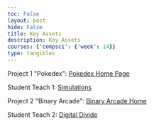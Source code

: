```yaml
---
toc: False
layout: post
hide: False
title: Key Assets
description: Key Assets
courses: {'compsci': {'week': 14}}
type: tangibles
---
```


Project 1 "Pokedex":
<a href="https://ronitt1234.github.io/JARV_Frontend/">Pokedex Home Page</a>

Student Teach 1:
<a href="http://127.0.0.1:4200/cspblog2//2023/10/27/Simulations-P5-ST_IPYNB_2_.html">Simulations</a>

Project 2 "Binary Arcade":
<a href="https://alishahussain.github.io/team2/AB_csp.html">Binary Arcade Home</a>

Student Teach 2:
<a href="http://127.0.0.1:4200/cspblog2//2023/11/17/Digital-Divide_IPYNB_2_.html">Digital Divide</a>
